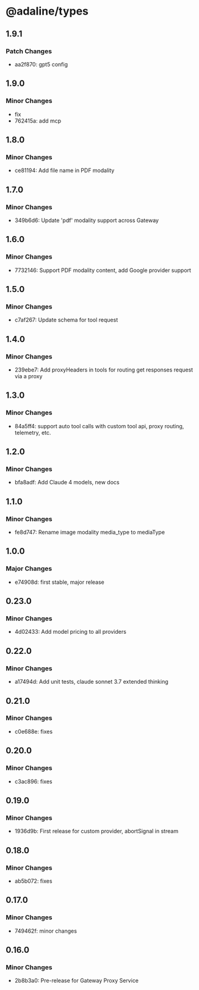 # @adaline/types

## 1.9.1

### Patch Changes

- aa2f870: gpt5 config

## 1.9.0

### Minor Changes

- fix
- 762415a: add mcp

## 1.8.0

### Minor Changes

- ce81194: Add file name in PDF modality

## 1.7.0

### Minor Changes

- 349b6d6: Update 'pdf' modality support across Gateway

## 1.6.0

### Minor Changes

- 7732146: Support PDF modality content, add Google provider support

## 1.5.0

### Minor Changes

- c7af267: Update schema for tool request

## 1.4.0

### Minor Changes

- 239ebe7: Add proxyHeaders in tools for routing get responses request via a proxy

## 1.3.0

### Minor Changes

- 84a5ff4: support auto tool calls with custom tool api, proxy routing, telemetry, etc.

## 1.2.0

### Minor Changes

- bfa8adf: Add Claude 4 models, new docs

## 1.1.0

### Minor Changes

- fe8d747: Rename image modality media_type to mediaType

## 1.0.0

### Major Changes

- e74908d: first stable, major release

## 0.23.0

### Minor Changes

- 4d02433: Add model pricing to all providers

## 0.22.0

### Minor Changes

- a17494d: Add unit tests, claude sonnet 3.7 extended thinking

## 0.21.0

### Minor Changes

- c0e688e: fixes

## 0.20.0

### Minor Changes

- c3ac896: fixes

## 0.19.0

### Minor Changes

- 1936d9b: First release for custom provider, abortSignal in stream

## 0.18.0

### Minor Changes

- ab5b072: fixes

## 0.17.0

### Minor Changes

- 749462f: minor changes

## 0.16.0

### Minor Changes

- 2b8b3a0: Pre-release for Gateway Proxy Service
